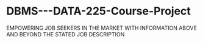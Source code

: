 # DBMS---DATA-225-Course-Project
EMPOWERING JOB SEEKERS IN THE MARKET WITH INFORMATION ABOVE AND BEYOND THE STATED JOB DESCRIPTION
